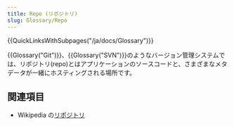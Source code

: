 ```yaml
---
title: Repo (リポジトリ)
slug: Glossary/Repo
---
```


{{QuickLinksWithSubpages("/ja/docs/Glossary")}}

{{Glossary("Git")}}、{{Glossary("SVN")}}のようなバージョン管理システムでは、リポジトリ(repo)とはアプリケーションのソースコードと、さまざまなメタデータが一緒にホスティングされる場所です。

## 関連項目

- Wikipedia の[リポジトリ](https://ja.wikipedia.org/wiki/%E3%83%AA%E3%83%9D%E3%82%B8%E3%83%88%E3%83%AA)
